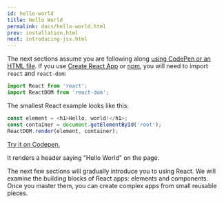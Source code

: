 ```yaml
---
id: hello-world
title: Hello World
permalink: docs/hello-world.html
prev: installation.html
next: introducing-jsx.html
---
```


The next sections assume you are following along [using CodePen or an HTML file](/react/docs/installation.html#trying-out-react). If you use [Create React App](/react/docs/installation.html#creating-a-single-page-application) or [npm](/react/docs/installation.html#using-npm), you will need to import `react` and `react-dom`:

```js
import React from 'react';
import ReactDOM from 'react-dom';
```

The smallest React example looks like this:

```js
const element = <h1>Hello, world!</h1>;
const container = document.getElementById('root');
ReactDOM.render(element, container);
```

[Try it on Codepen.](http://codepen.io/gaearon/pen/ZpvBNJ?editors=0010)

It renders a header saying "Hello World" on the page.

The next few sections will gradually introduce you to using React. We will examine the building blocks of React apps: elements and components. Once you master them, you can create complex apps from small reusable pieces.

